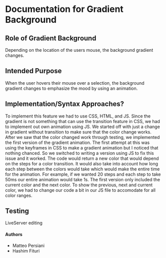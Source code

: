 # Documentation for Gradient Background
## Role of Gradient Background

Depending on the location of the users mouse, the background gradient changes.

## Intended Purpose

When the user hovers their mouse over a selection, the background gradient changes to emphasize the mood by using an animation.

## Implementation/Syntax Approaches?

To implement this feature we had to use CSS, HTML, and JS. Since the gradient is not something that can use the transition feature in CSS, we had to implement out own animation using JS. We started off with just a change in gradient without transition to make sure that the color change works. After we saw that the color changed work through testing, we implemented the first version of the gradient animation. The first attempt at this was using the keyframes in CSS to make a gradient animation but I noticed that nothing chanced. So we switched to writing a version using JS to fix this issue and it worked. The code would return a new color that would depend on the steps for a color transition. It would also take into account how long each step between the colors would take which would make the entire time for the animation. For example, if we wanted 20 steps and each step to take 50ms our entire animation would take 1s. The first version only included the current color and the next color. To show the previous, next and current color, we had to change our code a bit in our JS file to accomodate for all color ranges.

## Testing

LiveServer editing

#### Authors

-   Matteo Persiani
-   Hashim Fituri
